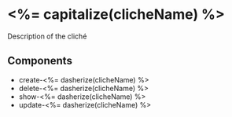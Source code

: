 # <%= capitalize(clicheName) %>

Description of the cliché

## Components

- create-<%= dasherize(clicheName) %>
- delete-<%= dasherize(clicheName) %>
- show-<%= dasherize(clicheName) %>
- update-<%= dasherize(clicheName) %>
